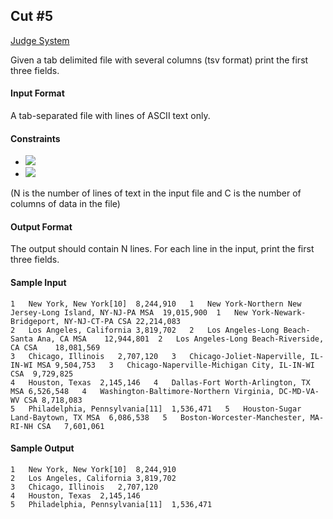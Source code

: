 ## Cut #5

[Judge System](https://www.hackerrank.com/challenges/text-processing-cut-5/problem)

Given a tab delimited file with several columns (tsv format) print the first three fields.

#### Input Format

A tab-separated file with lines of ASCII text only.

#### Constraints
- <img src="https://latex.codecogs.com/svg.latex?\Large&space;1\le{N}\le{100}">
- <img src="https://latex.codecogs.com/svg.latex?\Large&space;2\le{C}\le{100}">

(N is the number of lines of text in the input file and C is the number of columns of data in the file)
#### Output Format

The output should contain N lines. For each line in the input, print the first three fields.

#### Sample Input

```
1   New York, New York[10]  8,244,910   1   New York-Northern New Jersey-Long Island, NY-NJ-PA MSA  19,015,900  1   New York-Newark-Bridgeport, NY-NJ-CT-PA CSA 22,214,083
2   Los Angeles, California 3,819,702   2   Los Angeles-Long Beach-Santa Ana, CA MSA    12,944,801  2   Los Angeles-Long Beach-Riverside, CA CSA    18,081,569
3   Chicago, Illinois   2,707,120   3   Chicago-Joliet-Naperville, IL-IN-WI MSA 9,504,753   3   Chicago-Naperville-Michigan City, IL-IN-WI CSA  9,729,825
4   Houston, Texas  2,145,146   4   Dallas-Fort Worth-Arlington, TX MSA 6,526,548   4   Washington-Baltimore-Northern Virginia, DC-MD-VA-WV CSA 8,718,083
5   Philadelphia, Pennsylvania[11]  1,536,471   5   Houston-Sugar Land-Baytown, TX MSA  6,086,538   5   Boston-Worcester-Manchester, MA-RI-NH CSA   7,601,061
```

#### Sample Output

```
1   New York, New York[10]  8,244,910
2   Los Angeles, California 3,819,702
3   Chicago, Illinois   2,707,120
4   Houston, Texas  2,145,146
5   Philadelphia, Pennsylvania[11]  1,536,471
```
